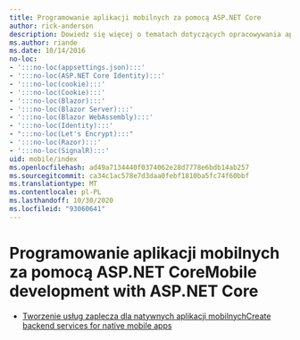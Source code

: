 ```yaml
---
title: Programowanie aplikacji mobilnych za pomocą ASP.NET Core
author: rick-anderson
description: Dowiedz się więcej o tematach dotyczących opracowywania aplikacji mobilnych za pomocą ASP.NET Core.
ms.author: riande
ms.date: 10/14/2016
no-loc:
- ':::no-loc(appsettings.json):::'
- ':::no-loc(ASP.NET Core Identity):::'
- ':::no-loc(cookie):::'
- ':::no-loc(Cookie):::'
- ':::no-loc(Blazor):::'
- ':::no-loc(Blazor Server):::'
- ':::no-loc(Blazor WebAssembly):::'
- ':::no-loc(Identity):::'
- ":::no-loc(Let's Encrypt):::"
- ':::no-loc(Razor):::'
- ':::no-loc(SignalR):::'
uid: mobile/index
ms.openlocfilehash: ad49a7134440f0374062e28d7778e6bdb14ab257
ms.sourcegitcommit: ca34c1ac578e7d3daa0febf1810ba5fc74f60bbf
ms.translationtype: MT
ms.contentlocale: pl-PL
ms.lasthandoff: 10/30/2020
ms.locfileid: "93060641"
---
```

# <a name="mobile-development-with-aspnet-core"></a><span data-ttu-id="ecb91-103">Programowanie aplikacji mobilnych za pomocą ASP.NET Core</span><span class="sxs-lookup"><span data-stu-id="ecb91-103">Mobile development with ASP.NET Core</span></span>

* [<span data-ttu-id="ecb91-104">Tworzenie usług zaplecza dla natywnych aplikacji mobilnych</span><span class="sxs-lookup"><span data-stu-id="ecb91-104">Create backend services for native mobile apps</span></span>](native-mobile-backend.md)
